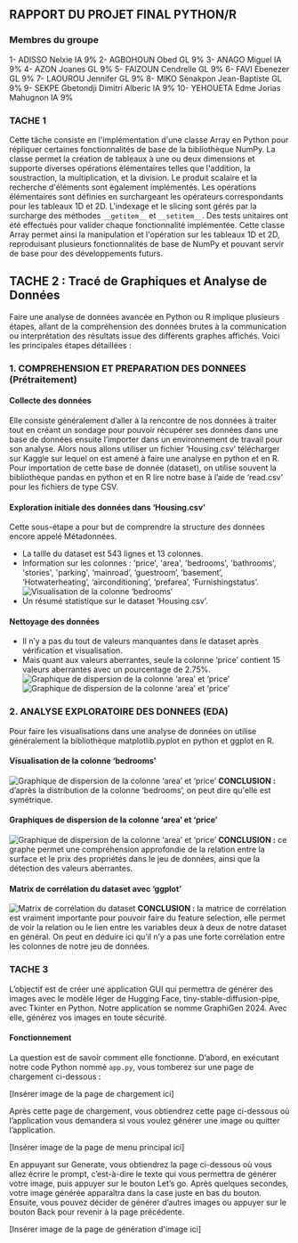 ## RAPPORT DU PROJET FINAL PYTHON/R

### Membres du groupe
1- ADISSO Nelxie IA 9%
2- AGBOHOUN Obed GL 9%
3- ANAGO Miguel IA 9% 
4- AZON Joanes GL 9%
5- FAIZOUN Cendrelle GL 9%
6- FAVI Ebenezer GL 9%
7- LAOUROU Jennifer GL 9%
8- MIKO Sènakpon Jean-Baptiste GL 9%
9- SEKPE Gbetondji Dimitri Alberic IA 9% 
10- YEHOUETA Edme Jorias Mahugnon IA 9%

### TACHE 1
Cette tâche consiste en l'implémentation d'une classe Array en Python pour répliquer certaines fonctionnalités de base de la bibliothèque NumPy. La classe permet la création de tableaux à une ou deux dimensions et supporte diverses opérations élémentaires telles que l'addition, la soustraction, la multiplication, et la division. Le produit scalaire et la recherche d'éléments sont également implémentés. Les opérations élémentaires sont définies en surchargeant les opérateurs correspondants pour les tableaux 1D et 2D. L'indexage et le slicing sont gérés par la surcharge des méthodes `__getitem__` et `__setitem__`. Des tests unitaires ont été effectués pour valider chaque fonctionnalité implémentée. Cette classe Array permet ainsi la manipulation et l'opération sur les tableaux 1D et 2D, reproduisant plusieurs fonctionnalités de base de NumPy et pouvant servir de base pour des développements futurs.

## TACHE 2 : Tracé de Graphiques et Analyse de Données

Faire une analyse de données avancée en Python ou R implique plusieurs étapes, allant de la compréhension des données brutes à la communication ou interprétation des résultats issue des différents graphes affichés. Voici les principales étapes détaillées :

### 1. COMPREHENSION ET PREPARATION DES DONNEES (Prétraitement)

#### Collecte des données
Elle consiste généralement d’aller à la rencontre de nos données à traiter tout en créant un sondage pour pouvoir récupérer ses données dans une base de données ensuite l’importer dans un environnement de travail pour son analyse. Alors nous allons utiliser un fichier ‘Housing.csv’ télécharger sur Kaggle sur lequel on est amené à faire une analyse en python et en R. Pour importation de cette base de donnée (dataset), on utilise souvent la bibliothèque pandas en python et en R lire notre base à l’aide de ‘read.csv’ pour les fichiers de type CSV.

#### Exploration initiale des données dans ‘Housing.csv’
Cette sous-étape a pour but de comprendre la structure des données encore appelé Métadonnées.
- La taille du dataset est 543 lignes et 13 colonnes.
- Information sur les colonnes : 'price', 'area', 'bedrooms', 'bathrooms', 'stories', 'parking', ‘mainroad’, ‘guestroom’, ‘basement’, ‘Hotwaterheating’, ‘airconditioning’, ‘prefarea’, ‘Furnishingstatus’.
![Visualisation de la colonne ‘bedrooms’](images/1.png)
- Un résumé statistique sur le dataset ‘Housing.csv’.

#### Nettoyage des données
- Il n’y a pas du tout de valeurs manquantes dans le dataset après vérification et visualisation.
- Mais quant aux valeurs aberrantes, seule la colonne ‘price’ contient 15 valeurs aberrantes avec un pourcentage de 2.75%.
![Graphique de dispersion de la colonne ‘area’ et ‘price’](images/2.png)
![Graphique de dispersion de la colonne ‘area’ et ‘price’](images/3.png)

### 2. ANALYSE EXPLORATOIRE DES DONNEES (EDA)

Pour faire les visualisations dans une analyse de données on utilise généralement la bibliothèque matplotlib.pyplot en python et ggplot en R.

#### Visualisation de la colonne ‘bedrooms’
![Graphique de dispersion de la colonne ‘area’ et ‘price’](images/4.png)
**CONCLUSION :** d’après la distribution de la colonne ‘bedrooms’, on peut dire qu'elle est symétrique.

#### Graphiques de dispersion de la colonne ‘area’ et ‘price’
![Graphique de dispersion de la colonne ‘area’ et ‘price’](images/5.png)
**CONCLUSION :** ce graphe permet une compréhension approfondie de la relation entre la surface et le prix des propriétés dans le jeu de données, ainsi que la détection des valeurs aberrantes.

#### Matrix de corrélation du dataset avec ‘ggplot’
![Matrix de corrélation du dataset](images/6.png)
**CONCLUSION :** la matrice de corrélation est vraiment importante pour pouvoir faire du feature selection, elle permet de voir la relation ou le lien entre les variables deux à deux de notre dataset en général. On peut en déduire ici qu’il n’y a pas une forte corrélation entre les colonnes de notre jeu de données.


### TACHE 3 
L’objectif est de créer une application GUI qui permettra de générer des images avec le modèle léger de Hugging Face, tiny-stable-diffusion-pipe, avec Tkinter en Python. Notre application se nomme GraphiGen 2024. Avec elle, générez vos images en toute sécurité.

#### Fonctionnement
La question est de savoir comment elle fonctionne. D’abord, en exécutant notre code Python nommé `app.py`, vous tomberez sur une page de chargement ci-dessous :

[Insérer image de la page de chargement ici]

Après cette page de chargement, vous obtiendrez cette page ci-dessous où l’application vous demandera si vous voulez générer une image ou quitter l’application.

[Insérer image de la page de menu principal ici]

En appuyant sur Generate, vous obtiendrez la page ci-dessous où vous allez écrire le prompt, c’est-à-dire le texte qui vous permettra de générer votre image, puis appuyer sur le bouton Let’s go. Après quelques secondes, votre image générée apparaîtra dans la case juste en bas du bouton. Ensuite, vous pouvez décider de générer d’autres images ou appuyer sur le bouton Back pour revenir à la page précédente.

[Insérer image de la page de génération d'image ici]


